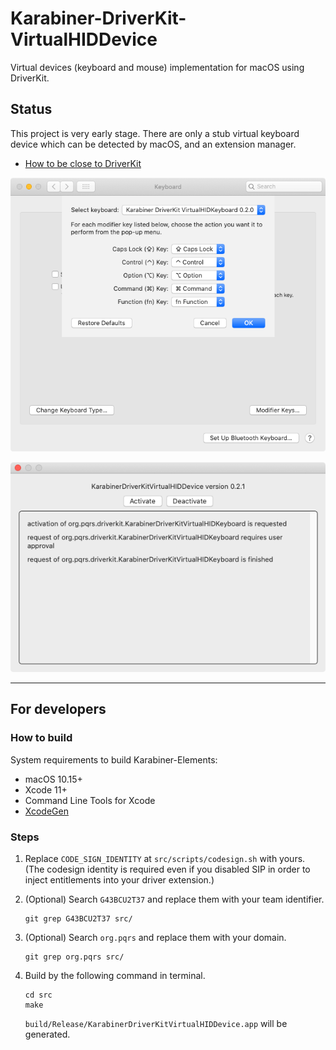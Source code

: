 # Karabiner-DriverKit-VirtualHIDDevice

Virtual devices (keyboard and mouse) implementation for macOS using DriverKit.

## Status

This project is very early stage.
There are only a stub virtual keyboard device which can be detected by macOS, and an extension manager.

-   [How to be close to DriverKit](DEVELOPMENT.md)

![System Preferences](docs/images/system-preferences.png)

![Extension Manager](docs/images/extension-manager.png)

---

## For developers

### How to build

System requirements to build Karabiner-Elements:

-   macOS 10.15+
-   Xcode 11+
-   Command Line Tools for Xcode
-   [XcodeGen](https://github.com/yonaskolb/XcodeGen)

### Steps

1.  Replace `CODE_SIGN_IDENTITY` at `src/scripts/codesign.sh` with yours.
    (The codesign identity is required even if you disabled SIP in order to inject entitlements into your driver extension.)
2.  (Optional) Search `G43BCU2T37` and replace them with your team identifier.

    ```shell
    git grep G43BCU2T37 src/
    ```

3.  (Optional) Search `org.pqrs` and replace them with your domain.

    ```shell
    git grep org.pqrs src/
    ```

4.  Build by the following command in terminal.

    ```shell
    cd src
    make
    ```

    `build/Release/KarabinerDriverKitVirtualHIDDevice.app` will be generated.
